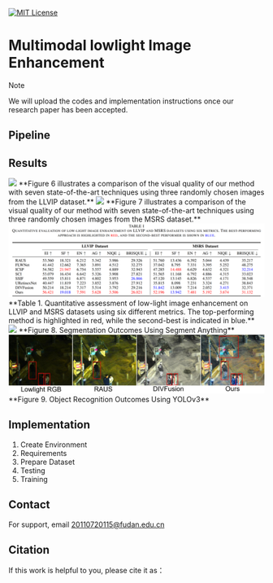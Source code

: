 


[![MIT License](https://img.shields.io/badge/License-MIT-green.svg)](https://choosealicense.com/licenses/mit/)



# Multimodal lowlight Image Enhancement

> [!NOTE]
> We will upload the codes and implementation instructions once our research paper has been accepted.

 

## Pipeline

## Results

<img src="./Figures/LLVIP-Visualization.png">
**Figure 6 illustrates a comparison of the visual quality of our method with seven state-of-the-art techniques using three randomly chosen images from the LLVIP dataset.**

<img src="./Figures/MSRS-Visualization.png">
**Figure 7 illustrates a comparison of the visual quality of our method with seven state-of-the-art techniques using three randomly chosen images from the MSRS dataset.**

<img src="./Figures/Table1-Quantitative.png">
**Table 1. Quantitative assessment of low-light image enhancement on LLVIP and MSRS datasets using six different metrics. The top-performing method is highlighted in red, while the second-best is indicated in blue.**

<img src="./Figures/segmentations.png">
**Figure 8. Segmentation Outcomes Using Segment Anything**

<img src="./Figures/object%20Detection.png">
**Figure 9. Object Recognition Outcomes Using YOLOv3**




## Implementation 
1. Create Environment
2. Requirements
3. Prepare Dataset
4. Testing
5. Training

## Contact
For support, email 20110720115@fudan.edu.cn


## Citation
If this work is helpful to you, please cite it as：





